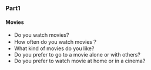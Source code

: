### Part1 

#### Movies

* Do you watch movies?
* How often do you watch movies？
* What kind of movies do you like?
* Do you prefer to go to a movie alone or with others?
* Do you prefer to watch movie at home or in a cinema?

